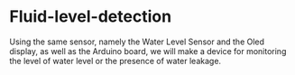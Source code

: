 # Fluid-level-detection
Using the same sensor, namely the Water Level Sensor and the Oled display, as well as the Arduino board, we will make a device for monitoring the level of water level or the presence of water leakage.
